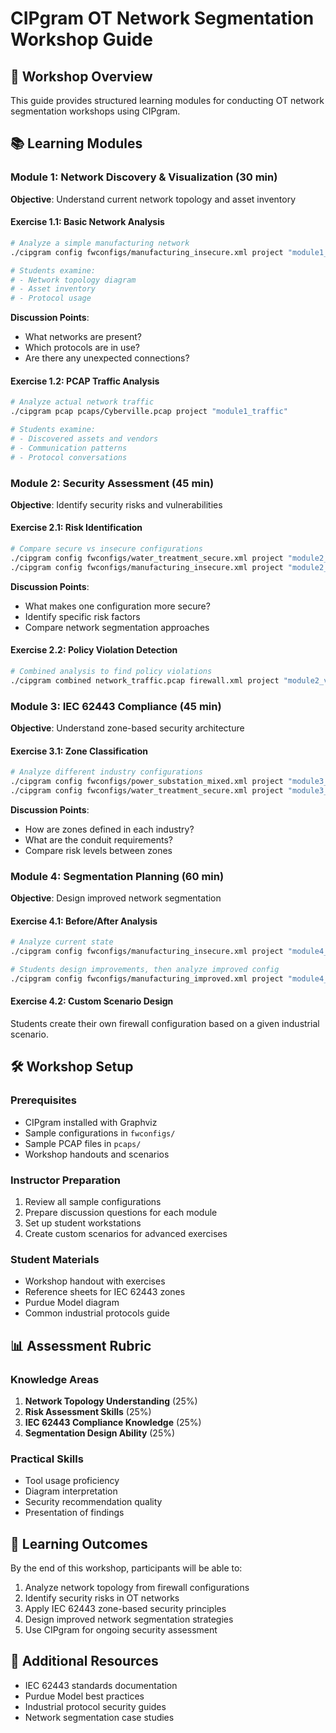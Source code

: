 # CIPgram OT Network Segmentation Workshop Guide

## 🎯 Workshop Overview

This guide provides structured learning modules for conducting OT network segmentation workshops using CIPgram.

## 📚 Learning Modules

### **Module 1: Network Discovery & Visualization (30 min)**
**Objective**: Understand current network topology and asset inventory

#### **Exercise 1.1: Basic Network Analysis**
```bash
# Analyze a simple manufacturing network
./cipgram config fwconfigs/manufacturing_insecure.xml project "module1_discovery"

# Students examine:
# - Network topology diagram
# - Asset inventory
# - Protocol usage
```

**Discussion Points**:
- What networks are present?
- Which protocols are in use?
- Are there any unexpected connections?

#### **Exercise 1.2: PCAP Traffic Analysis**
```bash
# Analyze actual network traffic
./cipgram pcap pcaps/Cyberville.pcap project "module1_traffic"

# Students examine:
# - Discovered assets and vendors
# - Communication patterns
# - Protocol conversations
```

### **Module 2: Security Assessment (45 min)**
**Objective**: Identify security risks and vulnerabilities

#### **Exercise 2.1: Risk Identification**
```bash
# Compare secure vs insecure configurations
./cipgram config fwconfigs/water_treatment_secure.xml project "module2_secure"
./cipgram config fwconfigs/manufacturing_insecure.xml project "module2_insecure"
```

**Discussion Points**:
- What makes one configuration more secure?
- Identify specific risk factors
- Compare network segmentation approaches

#### **Exercise 2.2: Policy Violation Detection**
```bash
# Combined analysis to find policy violations
./cipgram combined network_traffic.pcap firewall.xml project "module2_violations"
```

### **Module 3: IEC 62443 Compliance (45 min)**
**Objective**: Understand zone-based security architecture

#### **Exercise 3.1: Zone Classification**
```bash
# Analyze different industry configurations
./cipgram config fwconfigs/power_substation_mixed.xml project "module3_power"
./cipgram config fwconfigs/water_treatment_secure.xml project "module3_water"
```

**Discussion Points**:
- How are zones defined in each industry?
- What are the conduit requirements?
- Compare risk levels between zones

### **Module 4: Segmentation Planning (60 min)**
**Objective**: Design improved network segmentation

#### **Exercise 4.1: Before/After Analysis**
```bash
# Analyze current state
./cipgram config fwconfigs/manufacturing_insecure.xml project "module4_before"

# Students design improvements, then analyze improved config
./cipgram config fwconfigs/manufacturing_improved.xml project "module4_after"
```

#### **Exercise 4.2: Custom Scenario Design**
Students create their own firewall configuration based on a given industrial scenario.

## 🛠️ Workshop Setup

### **Prerequisites**
- CIPgram installed with Graphviz
- Sample configurations in `fwconfigs/`
- Sample PCAP files in `pcaps/`
- Workshop handouts and scenarios

### **Instructor Preparation**
1. Review all sample configurations
2. Prepare discussion questions for each module
3. Set up student workstations
4. Create custom scenarios for advanced exercises

### **Student Materials**
- Workshop handout with exercises
- Reference sheets for IEC 62443 zones
- Purdue Model diagram
- Common industrial protocols guide

## 📊 Assessment Rubric

### **Knowledge Areas**
1. **Network Topology Understanding** (25%)
2. **Risk Assessment Skills** (25%)
3. **IEC 62443 Compliance Knowledge** (25%)
4. **Segmentation Design Ability** (25%)

### **Practical Skills**
- Tool usage proficiency
- Diagram interpretation
- Security recommendation quality
- Presentation of findings

## 🎯 Learning Outcomes

By the end of this workshop, participants will be able to:
1. Analyze network topology from firewall configurations
2. Identify security risks in OT networks
3. Apply IEC 62443 zone-based security principles
4. Design improved network segmentation strategies
5. Use CIPgram for ongoing security assessment

## 📝 Additional Resources

- IEC 62443 standards documentation
- Purdue Model best practices
- Industrial protocol security guides
- Network segmentation case studies
